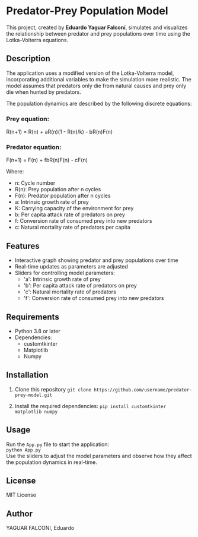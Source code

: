 # Predator-Prey Population Model

This project, created by **Eduardo Yaguar Falconí**, simulates and visualizes the relationship between predator and prey populations over time using the Lotka-Volterra equations.

## Description

The application uses a modified version of the Lotka-Volterra model, incorporating additional variables to make the simulation more realistic. The model assumes that predators only die from natural causes and prey only die when hunted by predators.

The population dynamics are described by the following discrete equations:

### Prey equation:
R(n+1) = R(n) + aR(n)(1 - R(n)/k) - bR(n)F(n)

### Predator equation:
F(n+1) = F(n) + fbR(n)F(n) - cF(n)

Where:
- n: Cycle number
- R(n): Prey population after n cycles
- F(n): Predator population after n cycles
- a: Intrinsic growth rate of prey
- K: Carrying capacity of the environment for prey
- b: Per capita attack rate of predators on prey
- f: Conversion rate of consumed prey into new predators
- c: Natural mortality rate of predators per capita

## Features

- Interactive graph showing predator and prey populations over time
- Real-time updates as parameters are adjusted
- Sliders for controlling model parameters:
  - 'a': Intrinsic growth rate of prey
  - 'b': Per capita attack rate of predators on prey
  - 'c': Natural mortality rate of predators
  - 'f': Conversion rate of consumed prey into new predators

## Requirements

- Python 3.8 or later
- Dependencies:
  - customtkinter
  - Matplotlib
  - Numpy

## Installation

1. Clone this repository
   `git clone https://github.com/username/predator-prey-model.git`  

3. Install the required dependencies:
   `pip install customtkinter matplotlib numpy`  

## Usage

Run the `App.py` file to start the application:  
`python App.py`  
Use the sliders to adjust the model parameters and observe how they affect the population dynamics in real-time.


## License

MIT License

## Author

YAGUAR FALCONI, Eduardo
